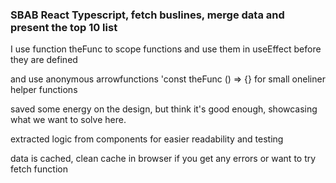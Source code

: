### SBAB React Typescript, fetch buslines, merge data and present the top 10 list



I use function theFunc to scope functions and use them in useEffect before they are defined

and use anonymous arrowfunctions 'const theFunc () => {} for small oneliner helper functions

saved some energy on the design, but think it's good enough, showcasing what we want to solve here.

extracted logic from components for easier readability and testing

data is cached, clean cache in browser if you get any errors or want to try fetch function
